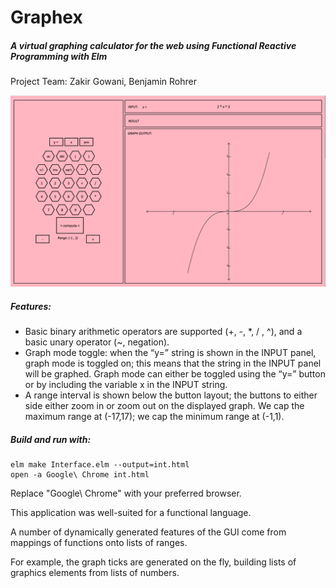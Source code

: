 # Graphex
##### A virtual graphing calculator for the web using Functional Reactive Programming with Elm

Project Team:  Zakir Gowani, Benjamin Rohrer

<img src="./imgs/snapshot.png" alt="App Screenshot on Desktop" width="600" style="display:inline-block;text-align:center;margin:auto;"/>

##### Features:
- Basic binary arithmetic operators are supported (+, -, *, / , ^), and a basic unary operator (~, negation). 
- Graph mode toggle: when the “y=” string is shown in the INPUT panel, graph mode is toggled on; this means that the string in the INPUT panel will be graphed. Graph mode can either be toggled using the “y=” button or by including the variable x in the INPUT string.
- A range interval is shown below the button layout; the buttons to either side either zoom in or zoom out on the displayed graph. We cap the maximum range at (-17,17); we cap the minimum range at (-1,1).


##### Build and run with:
```
elm make Interface.elm --output=int.html
open -a Google\ Chrome int.html
```
Replace "Google\ Chrome" with your preferred browser.


This application was well-suited for a functional language.

A number of dynamically generated features of the GUI come from mappings of functions onto lists of ranges. 

For example, the graph ticks are generated on the fly, building lists of graphics elements from lists of numbers.

